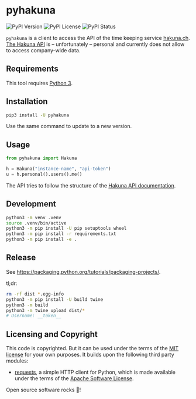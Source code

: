 # pyhakuna

![PyPI Version](https://img.shields.io/pypi/v/pyhakuna?style=flat-square)
![PyPI License](https://img.shields.io/pypi/l/pyhakuna?style=flat-square)
![PyPI Status](https://img.shields.io/pypi/status/pyhakuna?style=flat-square)

`pyhakuna` is a client to access the API of the time keeping service [hakuna.ch][hakuna].
[The Hakuna API][hakuna-api] is – unfortunately – personal and currently does not allow to access company-wide data. 

## Requirements

This tool requires [Python 3][python].

## Installation

```bash
pip3 install -U pyhakuna
```

Use the same command to update to a new version.

## Usage

```python
from pyhakuna import Hakuna

h = Hakuna("instance-name", "api-token")
u = h.personal().users().me()
```

The API tries to follow the structure of the [Hakuna API documentation][hakuna-api].

## Development

```bash
python3 -m venv .venv
source .venv/bin/active
python3 -m pip install -U pip setuptools wheel
python3 -m pip install -r requirements.txt
python3 -m pip install -e .
```

## Release

See https://packaging.python.org/tutorials/packaging-projects/.

tl;dr:

```bash
rm -rf dist *.egg-info
python3 -m pip install -U build twine
python3 -m build
python3 -m twine upload dist/*
# Username: __token__
```

## Licensing and Copyright

This code is copyrighted.
But it can be used under the terms of the [MIT license](./LICENSE) for your own purposes.
It builds upon the following third party modules:

- [requests][requests], a simple HTTP client for Python, which is made available under the terms of the [Apache Software License][requests-license].

Open source software rocks 🎸!

[hakuna]: https://hakuna.ch
[hakuna-api]: https://www.hakuna.ch/docs
[python]: https://www.python.org
[requests]: https://docs.python-requests.org/en/latest/
[requests-license]: https://github.com/psf/requests/blob/24dfbfde552bb8ce48eec415714cbe793cfa95bd/LICENSE

